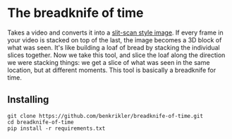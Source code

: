 # The breadknife of time
Takes a video and converts it into a [slit-scan style image](https://en.wikipedia.org/wiki/Slit-scan_photography).
If every frame in your video is stacked on top of the last, the image becomes a 3D block of what was seen.
It's like building a loaf of bread by stacking the individual slices together.
Now we take this tool, and slice the loaf along the direction we were stacking things:
we get a slice of what was seen in the same location, but at different moments.
This tool is basically a breadknife for time.


## Installing
```
git clone https://github.com/benkrikler/breadknife-of-time.git
cd breadknife-of-time
pip install -r requirements.txt
```
